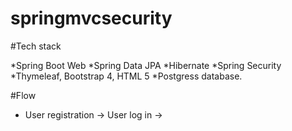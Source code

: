# springmvcsecurity

#Tech stack 

*Spring Boot Web
*Spring Data JPA
*Hibernate
*Spring Security
*Thymeleaf, Bootstrap 4, HTML 5 
*Postgress database.


#Flow 
* User registration ->  User log in -> 
